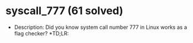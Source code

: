 # syscall_777 (61 solved)

* Description: Did you know system call number 777 in Linux works as a flag checker?
*TD;LR: 
